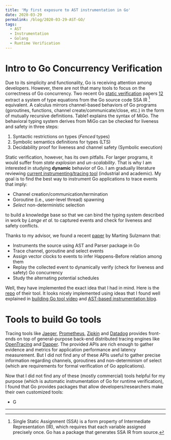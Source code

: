 ```yaml
---
title: 'My first exposure to AST instrumentation in Go'
date: 2020-03-29
permalink: /blog/2020-03-29-AST-GO/
tags:
  - AST
  - Instrumentation
  - Golang
  - Runtime Verification
---
```


# Intro to Go Concurrency Verification
Due to its simplicity and functionality, Go is receiving attention among developers. However, there are not that many tools to focus on the correctness of Go concurrency. Two recent Go [static verification](https://en.wikipedia.org/wiki/Software_verification) papers [1](https://dl.acm.org/doi/10.1145/3009837.3009847)[2](http://mrg.doc.ic.ac.uk/publications/a-static-verification-framework-for-message-passing-in-go-using-behavioural-types/draft.pdf) extract a system of type equations from the Go source code SSA IR [^1] equivalent. A calculus mirrors channel-based behaviors of Go programs (goroutines, functions, channel create/communicate/close, etc.)  in the form of mutually recursive definitions. Table1 explains the syntax of MiGo.  The behavioral typing system derives from MiGo can be checked for liveness and safety in three steps:

1. Syntactic restrictions on types (*Fenced* types)
2. Symbolic semantics definitions for types (LTS)
3. Decidability proof for liveness and channel safety (Symbolic execution)

Static verification, however, has its own pitfalls. For larger programs, it would suffer from *state explosion* and *un-scalability*. That is why I am interested in studying **dynamic** behavior of Go. I am gradually literature reviewing [current instrumenting/tracing tool](https://docs.google.com/spreadsheets/d/14h-ej1wNa-ZFDNTAt9QZoPn3vrI_jjBfCmi7X-2VDac/edit?usp=sharing) (industrial and academic). My goal is to find the best way to instrument Go applications to trace events that imply:

- Channel creation/communication/termination
- Goroutine (i.e., user-level thread) spawning
- *Select* non-deterministic selection

to build a knowledge base so that we can bind the typing system described in work by *Lange et al.* to captured events and check for liveness and safety conflicts.

Thanks to my advisor, we found a recent [paper](https://dl.acm.org/doi/10.1145/3236950.3236959) by Marting Sulzmann that:
- Instruments the source using AST and Parser package in Go
- Trace channel, goroutine and select events
- Assign vector clocks to events to infer Happens-Before relation among them
- Replay the collected event to dynamically verify (check for liveness and safety) Go concurrency
- Study the alternating potential schedules

Well, they have implemented the exact idea that I had in mind. Here is the [repo](https://github.com/KaiSta/gopherlyzer-GoScout) of their tool. It looks nicely implemented using ideas that I found well explained in [building Go tool video](https://www.youtube.com/watch?v=oxc8B2fjDvY) and [AST-based instrumentation blog](https://developers.mattermost.com/blog/instrumenting-go-code-via-ast/).


[^1]: Single Static Assignment (SSA) is a form property of Intermediate Representation (IR), which requires that each variable assigned precisely once. Go has a package that generates SSA IR from source.

# Tools to build Go tools
Tracing tools like [Jaeger](https://github.com/jaegertracing/jaeger-client-go), [Prometheus](https://prometheus.io/), [Zipkin](https://github.com/openzipkin/zipkin-go) and [Datadog](https://www.datadoghq.com/dg/apm/go-application-performance/) provides front-ends on top of general-purpose back-end distributed tracing engines like [OpenTracing](https://opentracing.io/) and [Dapper](https://research.google/pubs/pub36356/). The provided APIs are rich enough to gather evidence and metrics for application performance and latency measurement. But I did not find any of these APIs useful to gather precise information regarding channels, goroutines and non-determinism of select (which are requirements for formal verification of Go applications).

Now that I did not find any of these (mostly commercial) tools helpful for my purpose (which is automatic instrumentation of Go for runtime verification), I found that Go provides packages that allow developers/researchers make their own customized tools:


- G
------
